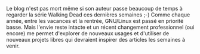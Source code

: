 <!-- title: Bonne rentrée -->
<!-- category: Humeur -->

Le blog n'est pas mort même si son auteur passe beaucoup de temps à regarder
la série Walking Dead ces dernières semaines ;-)<!-- more --> Comme chaque année, entre
les vacances et la rentrée, GNU/Linux est passé en priorité basse. Mais
l'envie reste intacte et un récent changement professionnel (oui encore) me
permet d'explorer de nouveaux usages et d'utiliser de nouveaux projets libres
qui devraient inspirer des articles les semaines à venir.
